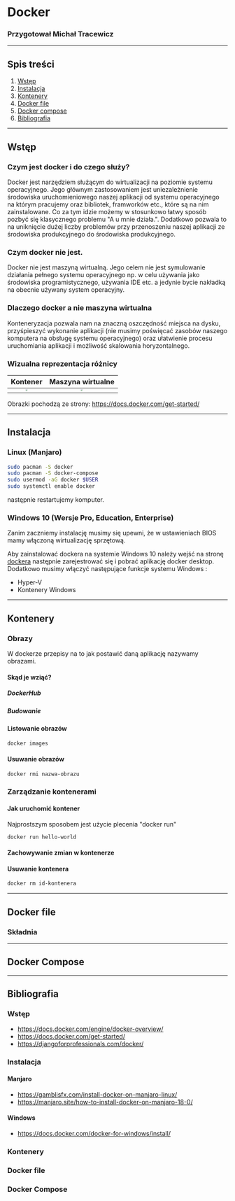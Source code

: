 # __Docker__

### Przygotował Michał Tracewicz

---

## Spis treści

1. [Wstęp](#Wstęp)
2. [Instalacja](#Instalacja)
3. [Kontenery](#Kontenery)
4. [Docker file](#Docker-file)
5. [Docker compose](#Docker-compose)
6. [Bibliografia](#Bibliografia)

---

## Wstęp

### Czym jest docker i do czego służy?

Docker jest narzędziem służącym do wirtualizacji na poziomie systemu operacyjnego. Jego głównym zastosowaniem jest uniezależnienie środowiska uruchomieniowego naszej aplikacji od systemu operacyjnego na którym pracujemy oraz bibliotek, framworków etc., które są na nim zainstalowane. Co za tym idzie możemy w stosunkowo łatwy sposób pozbyć się klasycznego problemu "A u mnie działa.".  Dodatkowo pozwala to na uniknięcie dużej liczby problemów przy przenoszeniu naszej aplikacji ze środowiska produkcyjnego do środowiska produkcyjnego. 

### Czym docker nie jest.

Docker nie jest maszyną wirtualną. Jego celem nie jest symulowanie działania pełnego systemu operacyjnego  np. w celu używania jako środowiska programistycznego, używania IDE etc. a jedynie bycie nakładką na obecnie używany system operacyjny.

### Dlaczego docker a nie maszyna wirtualna

Konteneryzacja pozwala nam na znaczną oszczędność miejsca na dysku, przyśpieszyć wykonanie aplikacji (nie musimy poświęcać zasobów naszego komputera na obsługę systemu operacyjnego) oraz ułatwienie procesu uruchomiania aplikacji i możliwość skalowania horyzontalnego.

### Wizualna reprezentacja różnicy

|                         __Kontener__                         |                    __Maszyna wirtualne__                     |
| :----------------------------------------------------------: | :----------------------------------------------------------: |
| <img src="/home/mtracewicz/Documents/Papers/Docker/Container@2x.png" style="zoom:25%;" /> | <img src="/home/mtracewicz/Documents/Papers/Docker/VM@2x.png" style="zoom:25%;" /> |

Obrazki pochodzą ze strony: https://docs.docker.com/get-started/

---

##  Instalacja

### Linux (Manjaro)

```bash
sudo pacman -S docker
sudo pacman -S docker-compose
sudo usermod -aG docker $USER
sudo systemctl enable docker
```

następnie restartujemy komputer.

### Windows 10 (Wersje Pro, Education,  Enterprise)

Zanim zaczniemy instalację musimy się upewni, że w ustawieniach BIOS mamy włączoną wirtualizację sprzętową.

Aby zainstalować dockera na systemie Windows 10 należy wejść na stronę [dockera](https://www.docker.com/products/docker-desktop) następnie zarejestrować się i pobrać  aplikację docker desktop.  Dodatkowo musimy  włączyć następujące funkcje systemu Windows :

* Hyper-V
* Kontenery Windows

---

## Kontenery

### Obrazy

W dockerze przepisy na to jak postawić daną aplikację nazywamy obrazami.

#### Skąd je wziąć?

##### DockerHub

##### Budowanie

#### Listowanie obrazów

```bash
docker images
```

#### Usuwanie obrazów

```bash
docker rmi nazwa-obrazu
```

### Zarządzanie kontenerami

#### Jak uruchomić kontener

Najprostszym sposobem jest użycie plecenia "docker run"

```bash
docker run hello-world
```

#### Zachowywanie zmian w kontenerze

#### Usuwanie kontenera

```bash
docker rm id-kontenera
```

---

## Docker file

### Składnia

---

## Docker Compose

---

## Bibliografia

### Wstęp

* https://docs.docker.com/engine/docker-overview/
* https://docs.docker.com/get-started/
* https://djangoforprofessionals.com/docker/

### Instalacja

#### Manjaro

* https://gamblisfx.com/install-docker-on-manjaro-linux/
* https://manjaro.site/how-to-install-docker-on-manjaro-18-0/

#### Windows

* https://docs.docker.com/docker-for-windows/install/

### Kontenery

### Docker file

### Docker Compose